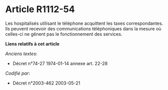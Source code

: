 # Article R1112-54

Les hospitalisés utilisant le téléphone acquittent les taxes correspondantes. Ils peuvent recevoir des communications
téléphoniques dans la mesure où celles-ci ne gênent pas le fonctionnement des services.

**Liens relatifs à cet article**

_Anciens textes_:

  - Décret n°74-27 1974-01-14 annexe art. 22-28

_Codifié par_:

  - Décret n°2003-462 2003-05-21
